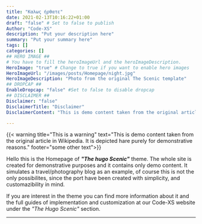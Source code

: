 ```yaml
---
title: "Καλως ήρθατε"
date: 2021-02-13T10:16:22+01:00
draft: "false" # Set to false to publish
Author: "Code-XS"
description: "Put your description here" 
summary: "Put your summary here" 
tags: [] 
categories: [] 
## HERO IMAGE ##
# You have to fill the heroImageUrl and the heroImageDescription.
HeroImage: "true" # Change to true if you want to enable hero images
HeroImageUrl: "/images/posts/Homepage/night.jpg"
HeroImageDescription: "Photo from the original The Scenic template"
## DROPCAP ##
EnableDropcap: "false" #Set to false to disable dropcap
## DISCLAIMER ##
Disclaimer: "false"
DisclaimerTitle: "Disclaimer"
DisclaimerContent: "This is demo content taken from the original article in Wikipedia. It is depicted hare purely for demonstrative reasons."

---
```

{{< warning title="This is a warning" text="This is demo content taken from the original article in Wikipedia. It is depicted hare purely for demonstrative reasons." footer="some other text">}}

Hello this is the Homepage of ***"The hugo Scenic"*** theme. 
The whole site is created for demonstrative purposes and it contains only demo content. It simulates a travel/photography blog as an example, of course this is not the only possibilites, since the port have been created with simplicity, and customazibility in mind.

If you are interest in the theme you can find more information about it and the full guides of implementation and customization at our Code-XS website under the *"The Hugo Scenic"* section.

---